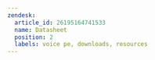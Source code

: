 ```yaml
---
zendesk:
  article_id: 26195164741533
  name: Datasheet
  position: 2
  labels: voice pe, downloads, resources
---
```



